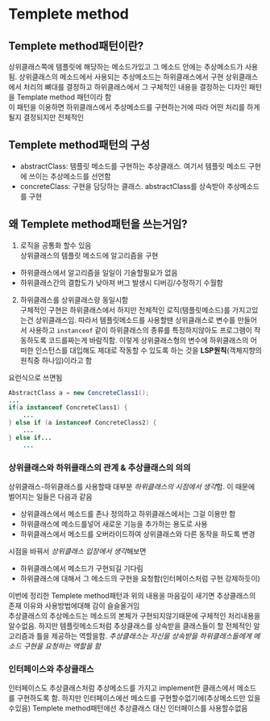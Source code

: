 # Templete method

## Templete method패턴이란?
상위클래스쪽에 템플릿에 해당하는 메소드가있고 그 메소드 안에는 추상메소드가 사용됨. 상위클래스의 메소드에서 사용되는 추상메소드는 하위클래스에서 구현
상위클래스에서 처리의 뼈대를 결정하고 하위클래스에서 그 구체적인 내용을 결정하는 디자인 패턴을 Template method 패턴이라 함  
이 패턴을 이용하면 하위클래스에서 추상메소드를 구현하는거에 따라 어떤 처리를 하게될지 결정되지만 전체적인 

## Templete method패턴의 구성
- abstractClass: 템플릿 메소드를 구현하는 추상클래스. 여기서 템플릿 메소드 구현에 쓰이는 추상메소드를 선언함
- concreteClass: 구현을 담당하는 클래스. abstractClass를 상속받아 추상메소드를 구현

## 왜 Templete method패턴을 쓰는거임?
1. 로직을 공통화 할수 있음  
상위클래스의 템플릿 메소드에 알고리즘을 구현  
- 하위클래스에서 알고리즘을 일일이 기술할필요가 없음
- 하위클래스간의 결합도가 낮아져 버그 발생시 디버깅/수정하기 수월함

2. 하위클래스를 상위클래스랑 동일시함  
구체적인 구현은 하위클래스에서 하지만 전체적인 로직(템플릿메소드)를 가지고있는건 상위클래스임. 따라서 템플릿메소드를 사용할땐 상위클래스로 변수를 만들어서 사용하고 `instanceof` 같이 하위클래스의 종류를 특정하지않아도 프로그램이 작동하도록 코드를짜는게 바람직함. 이렇게 상위클래스형의 변수에 하위클래스의 어떠한 인스턴스를 대입해도 제대로 작동할 수 있도록 하는 것을 **LSP원칙**(객체지향의 원칙중 하나임)이라고 함  

요런식으로 쓰면됨
```java
AbstractClass a = new ConcreteClass1();
...
if(a instanceof ConcreteClass1) {
    ...
} else if (a instanceof ConcreteClass2) {
    ...
} else if...
    ...
```

### 상위클래스와 하위클래스의 관계 & 추상클래스의 의의
상위클래스-하위클래스를 사용할때 대부분 *하위클래스의 시점에서 생각*함. 이 때문에 벌어지는 일들은 다음과 같음  
- 상위클래스에서 메소드를 존나 정의하고 하위클래스에서는 그걸 이용만 함
- 하위클래스에 메소드를넣어 새로운 기능을 추가하는 용도로 사용
- 하위클래스에서 메소드를 오버라이드하여 상위클래스와 다른 동작을 하도록 변경  

시점을 바꿔서 *상위클래스 입장에서 생각*해보면
- 하위클래스에서 메소드가 구현되길 기다림
- 하위클래스에 대해서 그 메소드의 구현을 요청함(인터페이스처럼 구현 강제하듯이)

이번에 정리한 Templete method패턴과 위의 내용을 마음깊이 새기면 추상클래스의 존재 이유와 사용방법에대해 감이 슬슬올거임  
추상클래스의 추상메소드는 메소드의 본체가 구현되지않기때문에 구체적인 처리내용을 알수없음. 하지만 템플릿메소드처럼 추상클래스를 상속받을 클래스들이 할 전체적인 알고리즘과 틀을 제공하는 역할을함. *추상클래스는 자신을 상속받을 하위클래스들에게 메소드 구현을 요청하는 역할을 함*  

### 인터페이스와 추상클래스
인터페이스도 추상클래스처럼 추상메소드를 가지고 implement한 클래스에서 메소드를 구현하도록 함. 하지만 인터페이스에선 메소드를 구현할수없기에(추상메소드만 있을수있음) Templete method패턴에선 추상클래스 대신 인터페이스를 사용할수없음  